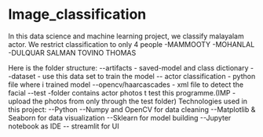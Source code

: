 # Image_classification
In this data science and machine learning project, we classify  malayalam actor. We restrict classification to only 4 people
-MAMMOOTY
-MOHANLAL
-DULQUAR SALMAN
TOVINO THOMAS

Here is the folder structure:
    --artifacts                  - saved-model and class dictionary
    --dataset                    - use this data set to train the model
    -- actor classification      - python file where i trained model
    --opencv/haarcascades        - xml file to detect the facial
    --test                       -folder contains actor photos t test this programme.(IMP - upload the photos from only through the test folder)
Technologies used in this project:
--Python
--Numpy and OpenCV for data cleaning
--Matplotlib & Seaborn for data visualization
--Sklearn for model building
--Jupyter notebook as IDE
-- streamlit for UI


